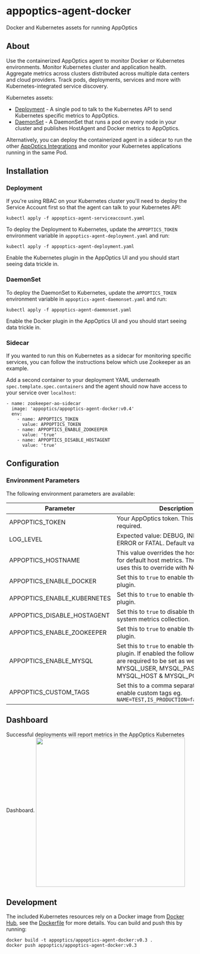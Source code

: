 # appoptics-agent-docker

Docker and Kubernetes assets for running AppOptics

## About

Use the containerized AppOptics agent to monitor Docker or Kubernetes environments. Monitor Kubernetes cluster and application health. Aggregate metrics across clusters distributed across multiple data centers and cloud providers. Track pods, deployments, services and more with Kubernetes-integrated service discovery.

Kubernetes assets:
- [Deployment](appoptics-agent-deployment.yaml) - A single pod to talk to the Kubernetes API to send Kubernetes specific metrics to AppOptics.
- [DaemonSet](appoptics-agent-daemonset.yaml) - A DaemonSet that runs a pod on every node in your cluster and publishes HostAgent and Docker metrics to AppOptics.

Alternatively, you can deploy the containerized agent in a sidecar to run the other [AppOptics Integrations](https://docs.appoptics.com/kb/host_infrastructure/integrations/) and monitor your Kubernetes applications running in the same Pod.

## Installation

### Deployment

If you're using RBAC on your Kubernetes cluster you'll need to deploy the Service Account first so that the agent can talk to your Kubernetes API:
```	
kubectl apply -f appoptics-agent-serviceaccount.yaml	
```

To deploy the Deployment to Kubernetes, update the `APPOPTICS_TOKEN` environment variable in `appoptics-agent-deployment.yaml` and run:
```
kubectl apply -f appoptics-agent-deployment.yaml
```

Enable the Kubernetes plugin in the AppOptics UI and you should start seeing data trickle in.

### DaemonSet

To deploy the DaemonSet to Kubernetes, update the `APPOPTICS_TOKEN` environment variable in `appoptics-agent-daemonset.yaml` and run:
```
kubectl apply -f appoptics-agent-daemonset.yaml
```

Enable the Docker plugin in the AppOptics UI and you should start seeing data trickle in.

### Sidecar

If you wanted to run this on Kubernetes as a sidecar for monitoring specific services, you can follow the instructions below which use Zookeeper as an example.

Add a second container to your deployment YAML underneath `spec.template.spec.containers` and the agent should now have access to your service over `localhost`:
```
- name: zookeeper-ao-sidecar
  image: 'appoptics/appoptics-agent-docker:v0.4'
  env:
    - name: APPOPTICS_TOKEN
      value: APPOPTICS_TOKEN
    - name: APPOPTICS_ENABLE_ZOOKEEPER
      value: 'true'
    - name: APPOPTICS_DISABLE_HOSTAGENT
      value: 'true'
```

## Configuration

### Environment Parameters

The following environment parameters are available:

 Parameter                   | Description
-----------------------------|---------------------
 APPOPTICS_TOKEN             | Your AppOptics token. This parameter is required.
 LOG_LEVEL                   | Expected value: DEBUG, INFO, WARN, ERROR or FATAL. Default value is WARN.
 APPOPTICS_HOSTNAME          | This value overrides the hostname tagged for default host metrics. The DaemonSet uses this to override with Node name.
 APPOPTICS_ENABLE_DOCKER     | Set this to `true` to enable the Docker plugin.
 APPOPTICS_ENABLE_KUBERNETES | Set this to `true` to enable the Kubernetes plugin.
 APPOPTICS_DISABLE_HOSTAGENT | Set this to `true` to disable the Host Agent system metrics collection.
 APPOPTICS_ENABLE_ZOOKEEPER  | Set this to `true` to enable the Zookeeper plugin.
 APPOPTICS_ENABLE_MYSQL      | Set this to `true` to enable the MySQL plugin. If enabled the following ENV vars are required to be set as well: MYSQL_USER, MYSQL_PASS, MYSQL_HOST & MYSQL_PORT
 APPOPTICS_CUSTOM_TAGS       | Set this to a comma separated K=V list to enable custom tags eg. `NAME=TEST,IS_PRODUCTION=false,VERSION=5`

## Dashboard
Successful deployments will report metrics in the AppOptics Kubernetes Dashboard.
<img src="kubernetes-appoptics-dashboard.png" width="400px" align="middle">

## Development

The included Kubernetes resources rely on a Docker image from [Docker Hub](https://hub.docker.com/r/appoptics/appoptics-agent-docker), see the [Dockerfile](Dockerfile) for more details. You can build and push this by running:
```
docker build -t appoptics/appoptics-agent-docker:v0.3 .
docker push appoptics/appoptics-agent-docker:v0.3
```
